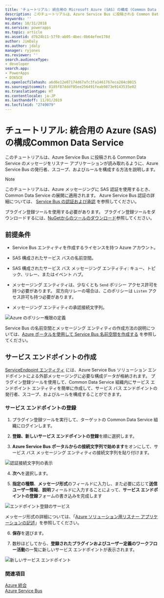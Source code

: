 ```yaml
---
title: 'チュートリアル: 統合用の Microsoft Azure (SAS) の構成 (Common Data Service)| Microsoft Docs'
description: このチュートリアルは、Azure Service Bus に投稿される Common Data Service のメッセージをリスナー アプリケーションが読み取れるように、Azure Service Bus の発行者、スコープ、およびルールを構成する方法を説明します。
keywords: ''
ms.date: 10/31/2018
ms.service: powerapps
ms.topic: article
ms.assetid: d7b24b11-57f0-ab05-4bec-0b64efee178d
author: JimDaly
ms.author: jdaly
manager: ryjones
ms.reviewer: ''
search.audienceType:
- developer
search.app:
- PowerApps
- D365CE
ms.openlocfilehash: a6d6e12e07174d67afc3fa1461767eca284c0015
ms.sourcegitcommit: 8185f87dddf05ee256491feab9873e9143535e02
ms.translationtype: HT
ms.contentlocale: ja-JP
ms.lasthandoff: 11/01/2019
ms.locfileid: "2749079"
---
```

# <a name="tutorial-configure-azure-sas-for-integration-with-common-data-service"></a>チュートリアル: 統合用の Azure (SAS) の構成Common Data Service

<!-- https://docs.microsoft.com/dynamics365/customer-engagement/developer/walkthrough-configure-azure-sas-integration -->

このチュートリアルは、Azure Service Bus に投稿される Common Data Service のメッセージをリスナー アプリケーションが読み取れるように、Azure Service Bus の発行者、スコープ、およびルールを構成する方法を説明します。  
  
> [!NOTE]
>  このチュートリアルは、Azure メッセージングに SAS 認証を使用するとき、Common Data Service の展開に適用されます。 Azure Service Bus 認証の詳細については、 [Service Bus の認証および承認](https://azure.microsoft.com/documentation/articles/service-bus-authentication-and-authorization/) を参照してください。  
>   
> プラグイン登録ツールを使用する必要があります。 プラグイン登録ツールをダウンロードするには、[NuGetからのツールのダウンロード](download-tools-NuGet.md)参照してください。
  
## <a name="prerequisites"></a>前提条件  
  
-   Service Bus エンティティを作成するライセンスを持つ Azure アカウント。
  
-   SAS 構成されたサービス バスの名前空間。
  
-   SAS 構成されたサービス バス メッセージング エンティティ: キュー、トピック、リレー、またはイベント ハブ。
  
-   メッセージング エンティティは、少なくとも `Send` ポリシー アクセス許可を持つ必要があります。 双方向リレーの場合は、このポリシーは `Listen` アクセス許可も持つ必要があります。  
-  メッセージング エンティティの承認接続文字列。 
  
 ![Azure のポリシー権限の定義](media/policy-permissions.png "Azure のポリシー権限の定義")  
  
 Service Bus の名前空間とメッセージング エンティティの作成方法の説明については、[Azure ポータルを使用して Service Bus 名前空間を作成する](/azure/service-bus-messaging/service-bus-create-namespace-portal) を参照してください。  
  
## <a name="create-a-service-endpoint"></a>サービス エンドポイントの作成

[ServiceEndpoint エンティティ](reference/entities/serviceendpoint.md) には、Azure Service Bus ソリューション エンドポイントによる外部メッセージングに必要な構成データが格納されます。 プラグイン登録ツールを使用して、Common Data Service 組織内にサービス エンドポイント エンティティを簡単に作成して、サービス バス エンドポイントの発行者、スコープ、およびルールを構成することができます。
  
### <a name="register-a-service-endpoint"></a>サービス エンドポイントの登録  
  
1.  プラグイン登録ツールを実行して、ターゲットの Common Data Service 組織にログインします。  
  
2.  **登録、新しいサービス エンドポイントの登録**を順に選択します。  
  
3.  **Azure Service Bus ポータルからの接続文字列で始めます**をオンにして、サービス バス メッセージング エンティティの接続文字列を貼り付けます。  
  
 ![認証接続文字列の表示](media/sas-connection-string.PNG "認証接続文字列の表示")  
  
4.  **次へ**を選択します。  
  
5.  **指定の種類**、**メッセージ形式**のフィールドに入力し、また必要に応じて**送信ユーザー情報**、**説明**フィールドに入力することによって、**サービス エンドポイントの登録**フォームの書き込みを完成します  
  
 ![エンドポイント登録のサービス](media/service-endpoint-registration.PNG "エンドポイント登録のサービス")  
  
   メッセージ形式の詳細については、「[Azure ソリューション用リスナー アプリケーションの記述](write-listener-application-azure-solution.md)」を参照してください。  
  
6.  **保存**を選びます。  
  
7.  数秒ほどしてから、**登録されたプラグインおよびユーザー定義のワークフロー活動**の一覧に新しいサービス エンドポイントが表示されます。  
  
 ![新しいサービス エンドポイント](media/new-service-endpoint.PNG "新しいサービス エンドポイント")  
  
### <a name="see-also"></a>関連項目

[Azure 統合](azure-integration.md)<br />
[Azure Service Bus](/azure/service-bus-messaging/service-bus-fundamentals-hybrid-solutions.md)
